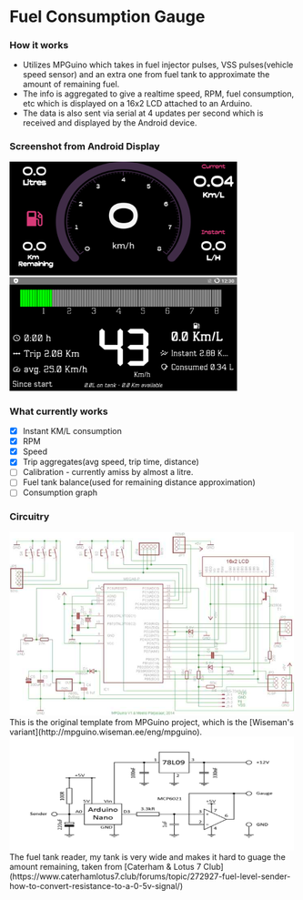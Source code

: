 # Fuel Consumption Gauge

### How it works
 - Utilizes MPGuino which takes in fuel injector pulses, VSS pulses(vehicle speed sensor) and an extra one from 
fuel tank to approximate the amount of remaining fuel.
 - The info is aggregated to give a realtime speed, RPM, fuel consumption, etc which is displayed on a 16x2 LCD
attached to an Arduino.
 - The data is also sent via serial at 4 updates per second which is received and displayed by the Android device.

### Screenshot from Android Display
<img src="/images/guage.png" width="400" height="200" alt="Screenshot from Android with guage"/> &nbsp; <img src="/images/linear.png" width="400" height="200" alt="Screenshot from Android with linear RPM and detailed trip info"/>

### What currently works
- [x] Instant KM/L consumption
- [x] RPM
- [x] Speed
- [x] Trip aggregates(avg speed, trip time, distance)
- [ ] Calibration - currently amiss by almost a litre.
- [ ] Fuel tank balance(used for remaining distance approximation)
- [ ] Consumption graph 

### Circuitry
<img src="/images/t2_schematic_v16.jpg" width="500" height="323" alt="The circuit"/>
This is the original template from MPGuino project, which is the [Wiseman's variant](http://mpguino.wiseman.ee/eng/mpguino). 

<img src="/images/level_sender.png" width="500" height="200" alt="The circuit"/>
The fuel tank reader, my tank is very wide and makes it hard to guage the amount remaining, taken from [Caterham & Lotus 7 Club](https://www.caterhamlotus7.club/forums/topic/272927-fuel-level-sender-how-to-convert-resistance-to-a-0-5v-signal/)

